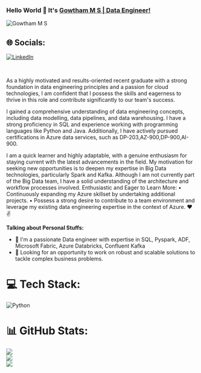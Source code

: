 ### Hello World 👋 It's [Gowtham M S | Data Engineer!](https://github.com/gowthamsankar43/)

<p align="left"> <img src="assets/photo.jpg" alt="Gowtham M S" /> </p>

## 🌐 Socials:
[![LinkedIn](https://img.shields.io/badge/LinkedIn-%230077B5.svg?logo=linkedin&logoColor=white)](https://www.linkedin.com/in/gowtham-m-s/) 
<br />

<br />

As a highly motivated and results-oriented recent graduate with a strong foundation in data engineering principles and a passion for cloud technologies, I am confident that I possess the skills and eagerness to thrive in this role and contribute significantly to our team's success. 

I gained a comprehensive understanding of data engineering concepts, including data modelling, data pipelines, and data warehousing. I have a strong proficiency in SQL and experience working with programming languages like Python and Java. Additionally, I have actively pursued certifications in Azure data services, such as DP-203,AZ-900,DP-900,AI-900. 

I am a quick learner and highly adaptable, with a genuine enthusiasm for staying current with the latest advancements in the field. 
My motivation for seeking new opportunities is to deepen my expertise in Big Data technologies, particularly Spark and Kafka. Although I am not currently part of the Big Data team, I have a solid understanding of the architecture and workflow processes involved.
Enthusiastic and Eager to Learn More:
 • Continuously expanding my Azure skillset by undertaking additional projects. 
• Possess a strong desire to contribute to a team environment and leverage my existing data engineering expertise in the context of Azure. 
❤✌




**Talking about Personal Stuffs:**

- 🔭 I'm a passionate Data engineer with expertise in SQL, Pyspark, ADF, Microsoft Fabric, Azure Databricks, Confluent Kafka
- 🌱 Looking for an opportunity to work on robust and scalable solutions to tackle complex business problems.



# 💻 Tech Stack:
![Python](https://img.shields.io/badge/python-3670A0?style=for-the-badge&logo=python&logoColor=ffdd54) 


# 📊 GitHub Stats:
![](https://github-readme-stats.vercel.app/api?username=gowthamsankar43&theme=dark&hide_border=false&include_all_commits=false&count_private=false)<br/>
![](https://github-readme-streak-stats.herokuapp.com/?user=gowthamsankar43&theme=dark&hide_border=false)<br/>
![](https://github-readme-stats.vercel.app/api/top-langs/?username=gowthamsankar43&theme=dark&hide_border=false&include_all_commits=false&count_private=false&layout=compact)

